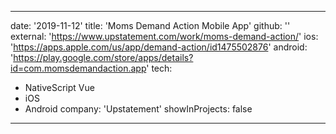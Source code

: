 ---
 date: '2019-11-12'
 title: 'Moms Demand Action Mobile App'
 github: ''
 external: 'https://www.upstatement.com/work/moms-demand-action/'
 ios: 'https://apps.apple.com/us/app/demand-action/id1475502876'
 android: 'https://play.google.com/store/apps/details?id=com.momsdemandaction.app'
 tech:
   - NativeScript Vue
   - iOS
   - Android
 company: 'Upstatement'
 showInProjects: false
 ---
